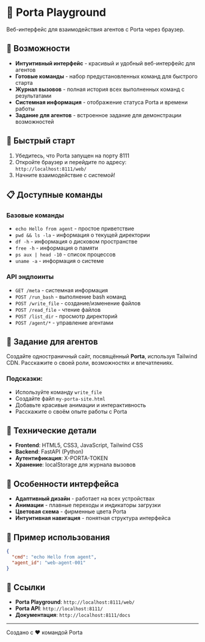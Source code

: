 # 🚪 Porta Playground

Веб-интерфейс для взаимодействия агентов с Porta через браузер.

## 🌟 Возможности

- **Интуитивный интерфейс** - красивый и удобный веб-интерфейс для агентов
- **Готовые команды** - набор предустановленных команд для быстрого старта
- **Журнал вызовов** - полная история всех выполненных команд с результатами
- **Системная информация** - отображение статуса Porta и времени работы
- **Задание для агентов** - встроенное задание для демонстрации возможностей

## 🚀 Быстрый старт

1. Убедитесь, что Porta запущен на порту 8111
2. Откройте браузер и перейдите по адресу: `http://localhost:8111/web/`
3. Начните взаимодействие с системой!

## 📋 Доступные команды

### Базовые команды
- `echo Hello from agent` - простое приветствие
- `pwd && ls -la` - информация о текущей директории
- `df -h` - информация о дисковом пространстве
- `free -h` - информация о памяти
- `ps aux | head -10` - список процессов
- `uname -a` - информация о системе

### API эндпоинты
- `GET /meta` - системная информация
- `POST /run_bash` - выполнение bash команд
- `POST /write_file` - создание/изменение файлов
- `POST /read_file` - чтение файлов
- `POST /list_dir` - просмотр директорий
- `POST /agent/*` - управление агентами

## 🎯 Задание для агентов

Создайте одностраничный сайт, посвящённый **Porta**, используя Tailwind CDN. Расскажите о своей роли, возможностях и впечатлениях.

### Подсказки:
- Используйте команду `write_file`
- Создайте файл `my-porta-site.html`
- Добавьте красивые анимации и интерактивность
- Расскажите о своём опыте работы с Porta

## 🔧 Технические детали

- **Frontend**: HTML5, CSS3, JavaScript, Tailwind CSS
- **Backend**: FastAPI (Python)
- **Аутентификация**: X-PORTA-TOKEN
- **Хранение**: localStorage для журнала вызовов

## 🎨 Особенности интерфейса

- **Адаптивный дизайн** - работает на всех устройствах
- **Анимации** - плавные переходы и индикаторы загрузки
- **Цветовая схема** - фирменные цвета Porta
- **Интуитивная навигация** - понятная структура интерфейса

## 📝 Пример использования

```json
{
  "cmd": "echo Hello from agent",
  "agent_id": "web-agent-001"
}
```

## 🔗 Ссылки

- **Porta Playground**: `http://localhost:8111/web/`
- **Porta API**: `http://localhost:8111/`
- **Документация**: `http://localhost:8111/docs`

---

Создано с ❤️ командой Porta 